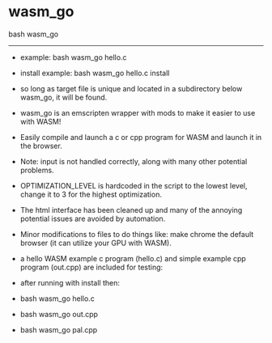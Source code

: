 # wasm_go

bash wasm_go <target file> <second parameter to install else install will be skipped>

---


- example: bash wasm_go hello.c

- install example: bash wasm_go hello.c install

- so long as target file is unique and located in a subdirectory below wasm_go, it will be found.

- wasm_go is an emscripten wrapper with mods to make it easier to use with WASM!
- Easily compile and launch a c or cpp program for WASM and launch it in the browser.
- Note: input is not handled correctly, along with many other potential problems.
- OPTIMIZATION_LEVEL is hardcoded in the script to the lowest level, change it to 3 for the highest optimization.
- The html interface has been cleaned up and many of the annoying potential issues are avoided by automation.
- Minor modifications to files to do things like: make chrome the default browser (it can utilize your GPU with WASM).

- a hello WASM example c program (hello.c) and simple example cpp program (out.cpp) are included for testing:

- after running with install then:
- bash wasm_go hello.c
- bash wasm_go out.cpp
- bash wasm_go pal.cpp
